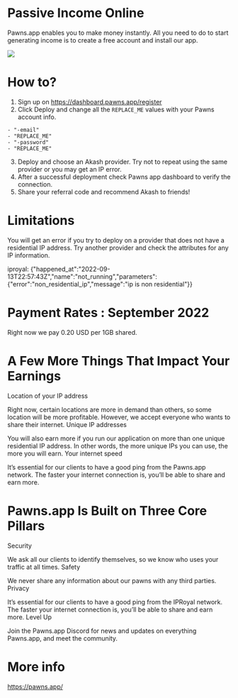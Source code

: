 # Passive Income Online

Pawns.app enables you to make money instantly. All you need to do to start generating income is to create a free account and install our app.

![](https://github.com/ovrclk/awesome-akash/raw/iproyal-pawns/iproyal-pawns/pawns.png)

# How to?

1.  Sign up on https://dashboard.pawns.app/register
2.  Click Deploy and change all the `REPLACE_ME` values with your Pawns account info.

```
- "-email"
- "REPLACE_ME"
- "-password"
- "REPLACE_ME"
```

3.  Deploy and choose an Akash provider.  Try not to repeat using the same provider or you may get an IP error.
4.  After a successful deployment check Pawns app dashboard to verify the connection.
5.  Share your referral code and recommend Akash to friends!


# Limitations

You will get an error if you try to deploy on a provider that does not have a residential IP address.  Try another provider and check the attributes for any IP information.


iproyal: {"happened_at":"2022-09-13T22:57:43Z","name":"not_running","parameters":{"error":"non_residential_ip","message":"ip is non residential"}}


# Payment Rates : September 2022

Right now we pay 0.20 USD per 1GB shared.


# A Few More Things That Impact Your Earnings

Location of your IP address

Right now, certain locations are more in demand than others, so some location will be more profitable. However, we accept everyone who wants to share their internet.
Unique IP addresses

You will also earn more if you run our application on more than one unique residential IP address. In other words, the more unique IPs you can use, the more you will earn.
Your internet speed

It’s essential for our clients to have a good ping from the Pawns.app network. The faster your internet connection is, you’ll be able to share and earn more.


# Pawns.app Is Built on Three Core Pillars

Security

We ask all our clients to identify themselves, so we know who uses your traffic at all times.
Safety

We never share any information about our pawns with any third parties.
Privacy

It’s essential for our clients to have a good ping from the IPRoyal network. The faster your internet connection is, you’ll be able to share and earn more.
Level Up

Join the Pawns.app Discord for news and updates on everything Pawns.app, and meet the community.


# More info

https://pawns.app/
